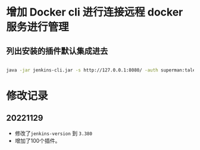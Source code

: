 # 增加 Docker cli 进行连接远程 docker 服务进行管理 

## 列出安装的插件默认集成进去
```bash

java -jar jenkins-cli.jar -s http://127.0.0.1:8080/ -auth superman:talent list-plugins

```

# 修改记录
## 20221129
- 修改了`jenkins-version` 到 `3.380` 
- 增加了100个插件。

